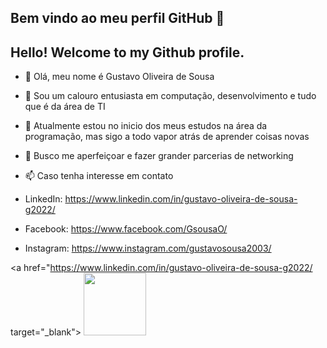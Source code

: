 ## Bem vindo ao meu perfil GitHub 👋
## Hello! Welcome to my Github profile.

- 👋 Olá, meu nome é Gustavo Oliveira de Sousa
- 👀 Sou um calouro entusiasta em computação, desenvolvimento e tudo que é da área de TI
- 🌱 Atualmente estou no inicio dos meus estudos na área da programação, mas sigo a todo vapor atrás de aprender coisas novas
- 💞️ Busco me aperfeiçoar e fazer grander parcerias de networking
- 📫 Caso tenha interesse em contato

-   LinkedIn: https://www.linkedin.com/in/gustavo-oliveira-de-sousa-g2022/
-   Facebook: https://www.facebook.com/GsousaO/
-   Instagram: https://www.instagram.com/gustavosousa2003/

<a href="https://www.linkedin.com/in/gustavo-oliveira-de-sousa-g2022/ target="_blank">
  <img src="https://cdn.jsdelivr.net/gh/devicons/devicon/icons/linkedin/linkedin-original-wordmark.svg" height= 100px />
</a>

<!---
GustavoOliveiraSousa/GustavoOliveiraSousa is a ✨ special ✨ repository because its `README.md` (this file) appears on your GitHub profile.
You can click the Preview link to take a look at your changes.
--->
